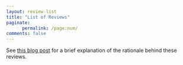 ```yaml
---
layout: review-list
title: "List of Reviews"
paginate:
      permalink: /page:num/
comments: false
---
```


See [this blog post](/blog/reviewing-my-reviews/) for a brief explanation of the rationale behind these reviews.
